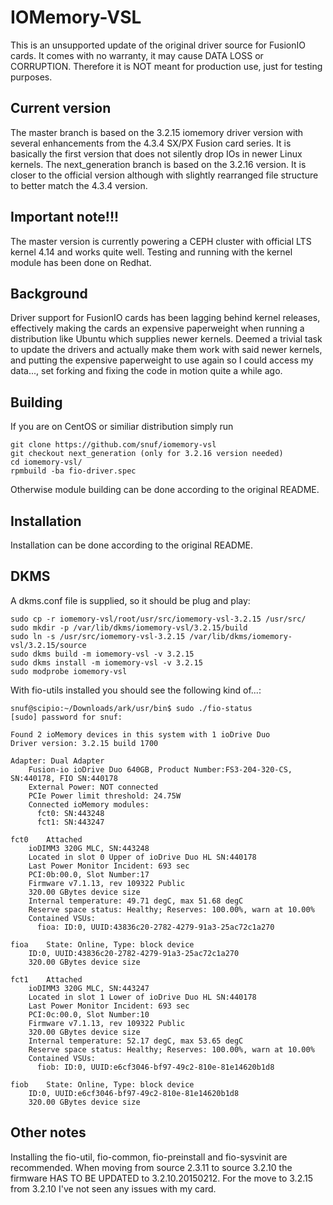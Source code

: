 # IOMemory-VSL

This is an unsupported update of the original driver source for FusionIO
cards. It comes with no warranty, it may cause DATA LOSS or CORRUPTION.
Therefore it is NOT meant for production use, just for testing purposes.

## Current version
The master branch is based on the 3.2.15 iomemory driver version with several
enhancements from the 4.3.4 SX/PX Fusion card series. It is basically the
first version that does not silently drop IOs in newer Linux kernels.
The next_generation branch is based on the 3.2.16 version. It is closer
to the official version although with slightly rearranged file structure
to better match the 4.3.4 version.

## Important note!!!
The master version is currently powering a CEPH cluster with official LTS 
kernel 4.14 and works quite well. Testing and running with the kernel module 
has been done on Redhat.

## Background
Driver support for FusionIO cards has been lagging behind kernel
releases, effectively making the cards an expensive paperweight
when running a distribution like Ubuntu which supplies newer kernels.
Deemed a trivial task to update the drivers and actually make them work
with said newer kernels, and putting the expensive paperweight to use again
so I could access my data..., set forking and fixing the code in motion 
quite a while ago.

## Building
If you are on CentOS or similiar distribution simply run
```
git clone https://github.com/snuf/iomemory-vsl
git checkout next_generation (only for 3.2.16 version needed)
cd iomemory-vsl/
rpmbuild -ba fio-driver.spec
```
Otherwise module building can be done according to the original README.

## Installation
Installation can be done according to the original README.

## DKMS
A dkms.conf file is supplied, so it should be plug and play:
```
sudo cp -r iomemory-vsl/root/usr/src/iomemory-vsl-3.2.15 /usr/src/
sudo mkdir -p /var/lib/dkms/iomemory-vsl/3.2.15/build
sudo ln -s /usr/src/iomemory-vsl-3.2.15 /var/lib/dkms/iomemory-vsl/3.2.15/source
sudo dkms build -m iomemory-vsl -v 3.2.15
sudo dkms install -m iomemory-vsl -v 3.2.15
sudo modprobe iomemory-vsl
```
With fio-utils installed you should see the following kind of...:
```
snuf@scipio:~/Downloads/ark/usr/bin$ sudo ./fio-status 
[sudo] password for snuf: 

Found 2 ioMemory devices in this system with 1 ioDrive Duo
Driver version: 3.2.15 build 1700

Adapter: Dual Adapter
    Fusion-io ioDrive Duo 640GB, Product Number:FS3-204-320-CS, SN:440178, FIO SN:440178
    External Power: NOT connected
    PCIe Power limit threshold: 24.75W
    Connected ioMemory modules:
      fct0: SN:443248
      fct1: SN:443247

fct0    Attached
    ioDIMM3 320G MLC, SN:443248
    Located in slot 0 Upper of ioDrive Duo HL SN:440178
    Last Power Monitor Incident: 693 sec
    PCI:0b:00.0, Slot Number:17
    Firmware v7.1.13, rev 109322 Public
    320.00 GBytes device size
    Internal temperature: 49.71 degC, max 51.68 degC
    Reserve space status: Healthy; Reserves: 100.00%, warn at 10.00%
    Contained VSUs:
      fioa: ID:0, UUID:43836c20-2782-4279-91a3-25ac72c1a270

fioa    State: Online, Type: block device
    ID:0, UUID:43836c20-2782-4279-91a3-25ac72c1a270
    320.00 GBytes device size

fct1    Attached
    ioDIMM3 320G MLC, SN:443247
    Located in slot 1 Lower of ioDrive Duo HL SN:440178
    Last Power Monitor Incident: 693 sec
    PCI:0c:00.0, Slot Number:10
    Firmware v7.1.13, rev 109322 Public
    320.00 GBytes device size
    Internal temperature: 52.17 degC, max 53.65 degC
    Reserve space status: Healthy; Reserves: 100.00%, warn at 10.00%
    Contained VSUs:
      fiob: ID:0, UUID:e6cf3046-bf97-49c2-810e-81e14620b1d8

fiob    State: Online, Type: block device
    ID:0, UUID:e6cf3046-bf97-49c2-810e-81e14620b1d8
    320.00 GBytes device size
```

## Other notes
Installing the fio-util, fio-common, fio-preinstall and fio-sysvinit are
recommended. When moving from source 2.3.11 to source 3.2.10 the firmware 
HAS TO BE UPDATED to 3.2.10.20150212. For the move to 3.2.15 from 3.2.10 
I've not seen any issues with my card.

